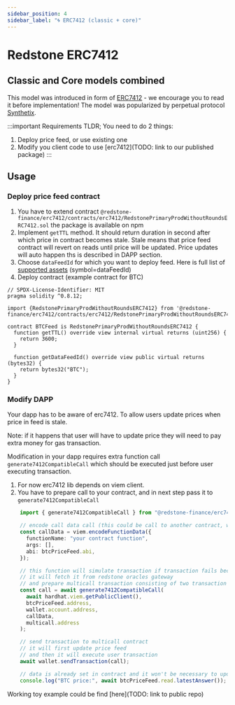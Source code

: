 ```yaml
---
sidebar_position: 4
sidebar_label: "🌀 ERC7412 (classic + core)"
---
```


# Redstone ERC7412

## Classic and Core models combined

This model was introduced in form of [ERC7412](https://eips.ethereum.org/EIPS/eip-7412) - we encourage you to read it before implementation! The model was popularized by perpetual protocol [Synthetix](https://synthetix.io/).

:::important Requirements
TLDR; You need to do 2 things:
1. Deploy price feed, or use existing one
2. Modify you client code to use [erc7412](TODO: link to our published package)
:::

## Usage

### Deploy price feed contract

1. You have to extend contract `@redstone-finance/erc7412/contracts/erc7412/RedstonePrimaryProdWithoutRoundsERC7412.sol` the package is available on npm
  1. Implement `getTTL` method. It should return duration in second after which price in contract becomes stale. Stale means that price feed contract will revert on reads until price will be updated. Price updates will auto happen ths is described in DAPP section.
  2. Choose `dataFeedId` for which you want to deploy feed. Here is full list of [supported assets](https://app.redstone.finance/#/app/data-services/redstone-primary-prod) (symbol=dataFeedId)
2. Deploy contract (example contract for BTC)

```sol
// SPDX-License-Identifier: MIT
pragma solidity ^0.8.12;

import {RedstonePrimaryProdWithoutRoundsERC7412} from '@redstone-finance/erc7412/contracts/erc7412/RedstonePrimaryProdWithoutRoundsERC7412.sol'; 

contract BTCFeed is RedstonePrimaryProdWithoutRoundsERC7412 {
  function getTTL() override view internal virtual returns (uint256) {
    return 3600;
  }

  function getDataFeedId() override view public virtual returns (bytes32) {
    return bytes32("BTC");
  }
}
```
### Modify DAPP
Your dapp has to be aware of erc7412. To allow users update prices when price in feed is stale. 

Note: if it happens that user will have to update price they will need to pay extra money for gas transaction.

Modification in your dapp requires extra function call `generate7412CompatibleCall` which should be executed just before user executing transaction.

1. For now erc7412 lib depends on viem client.
2. You have to prepare call to your contract, and in next step pass it to `generate7412CompatibleCall`
  
```ts
    import { generate7412CompatibleCall } from "@redstone-finance/erc7412/generate7412CompatibleCall";

    // encode call data call (this could be call to another contract, which call BTCFeed)
    const callData = viem.encodeFunctionData({
      functionName: "your contract function",
      args: [],
      abi: btcPriceFeed.abi,
    });

    // this function will simulate transaction if transaction fails because of erc7412.OracleDataRequired,
    // it will fetch it from redstone oracles gateway
    // and prepare multicall transaction consisting of two transaction {user_tx,update_redstone_price_feed_tx}
    const call = await generate7412CompatibleCall(
      await hardhat.viem.getPublicClient(),
      btcPriceFeed.address,
      wallet.account.address,
      callData,
      multicall.address
    );

    // send transaction to multicall contract
    // it will first update price feed
    // and then it will execute user transaction
    await wallet.sendTransaction(call);

    // data is already set in contract and it won't be necessary to update it until TTL passes
    console.log("BTC price:", await btcPriceFeed.read.latestAnswer());
```
Working toy example could be find [here](TODO: link to public repo)
